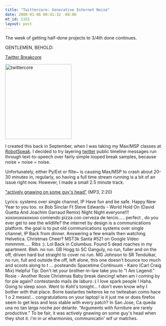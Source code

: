 ```yaml
--- 
title: "Twittercore: Generative Internet Noise"
date: 2008-01-06 00:41:32 -08:00
mt_id: 1161
layout: post
---
```

The week of getting half-done projects to 3/4th done continues.

GENTLEMEN, BEHOLD:

<A HREF='http://www.30helensagree.com/mcinterwebz/'>Twitter Breakcore</A>

<a href="http://www.flickr.com/photos/qdot76367/2139791847/" title="twittercore by qdot76367, on Flickr"><img src="http://farm3.static.flickr.com/2189/2139791847_34dca32750_m.jpg" width="213" height="240" alt="twittercore" /></a>

I created this back in September, when I was taking my Max/MSP classes at <A HREF='http://www.robotspeak.com'>RobotSpeak</A>. I decided to try layering <A HREF='http://www.twitter.com'>twitter</A> public timeline messages run through text-to-speech over fairly simple looped break samples, because noise + noise = noise.

Unfortunately, either Py/Ext or flite~ is causing Max/MSP to crash about 20-30 minutes in, regularly, so having a full time stream running is a bit of an issue right now. However, I made a small 2.5 minute track. 

<A HREF='http://www.30helensagree.com/mcinterwebz/twittercore1.mp3'>"actively gnawing on some guy's head"</A> (MP3, 2:20)

Lyrics:
systems over single channel, IP
Have fun and be safe. Happy New Year to you too. xx
Bob Sinclar Ft Steve Edwards - World Hold On (David Guetta And Joachim Garraud Remix)
Night Night everyone!!! xoxoxoxoxoxoxo
comiendo pizza con cerveza de tercio..... perfect
, do you ever get to see the wildlife?
the internet by design is a communications platform. the goal is to put old communications systems over single channel, IP
Back from dinner. Answering a few emails then watching Helvetica.
Christmas Cheer? MST3k Santa #521 on Google Video
mmmmm..... Ribs :). Lol
Back in Columbus. Found 5 dead roaches in my apartment. Bleh.
no run. GB Hogg to SC Ganguly, no run, fuller and on the off, driven hard but straight to cover
no run. MG Johnson to SR Tendulkar, no run, full and outside the off, left alone, this one doesn't bounce too much and scoots along to t ...
posteando
Spacetime Continuum - Kairo (Carl Craig Mix)
Helpful Tip: Don't let your brother-in-law take you to "I Am Legend."
Rosie - Another Rosie Christmas
Baby break dancing!
when am i coming by for pie again?
contestando mails de laburo :(
I love spark people ! Haha. Going to sleep soon.
Went to Kohl's tonight... I don't even know why I bother with that place.
Borre bastantes twiteros ke no twiteaban como hace 1 o 2 meses!...
congratulations on your laptop!
is it just me or does firefox seem to get less and less stable with every patch?
In San Jose, Ca
queda una no tan larga noche por delante.
“Arguments with furniture are rarely productive.”
To be fair, it was actively gnawing on some guy's head when they shot it.
i'm in ur eharmonies, communicatin' wif ur matches. 
